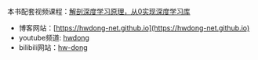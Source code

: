 本书配套视频课程：[解剖深度学习原理，从0实现深度学习库](https://ke.qq.com/course/2900371?tuin=ac5537fd) 


+ 博客网站：[https://hwdong-net.github.io](https://hwdong-net.github.io)
+ youtube频道: [hwdong](http://www.youtube.com/c/hwdong)
+ bilibili网站：[hw-dong](https://space.bilibili.com/281453312)

